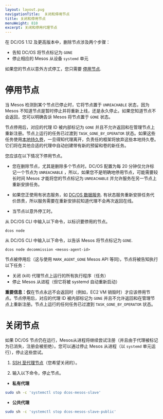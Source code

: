 ```yaml
---
layout: layout.pug
navigationTitle:  关闭和停用节点
title: 关闭和停用节点
menuWeight: 810
excerpt: 关闭和停用代理节点
---
```


在 DC/OS 1.12 及更高版本中，删除节点涉及两个步骤：
* 告知 DC/OS 将节点标记为 `GONE`
* 停止相应的 Mesos 从设备 `systemd` 单元

如果您的节点以意外方式停工，您只需要 [停用节点](/mesosphere/dcos/cn/1.13/administering-clusters/delete-node/#decommission-the-node/).

# 停用节点

当 Mesos 检测到某个节点已停止时，它将节点置于 `UNREACHABLE` 状态，因为 Mesos 不知道节点是暂时停止并将重新上线，还是永久停止。如果您知道节点不会返回，您可以明确告诉 Mesos 将节点置于 `GONE` 状态。

节点停用后，对应的代理 ID 被内部标记为 `GONE` 并且不允许返回和在管理节点上重新注册。节点上运行的任务已过渡到 `TASK_GONE_BY_OPERATOR` 状态。如果这些任务使用[本地持久卷](/mesosphere/dcos/cn/1.13/storage/persistent-volume)，一旦得知代理离开，负责任的框架将放弃这些本地持久卷。它们将在其他合适的代理中自动创建带有新的预留和卷的新任务。

您应该在以下情况下停用节点。

- 您在删除节点，尤其是删除多个节点时。DC/OS 配置为每 20 分钟仅允许标记一个节点为 `UNREACHABLE` ，所以，如果您不是明确地停用节点，可能需要较长时间 Mesos 才能将您的节点标记为 `UNREACHABLE` 并允许服务在另一节点上重新安排任务。

- 如果您正使用有状态服务，如 [DC/OS 数据服务](/mesosphere/dcos/cn/services/). 有状态服务重新安排任务代价昂贵，所以服务需要在重新安排前知道代理不会再次返回在线。

- 当节点以意外停工时。

从 DC/OS CLI 中输入以下命令，以标识要停用的节点。

```
dcos node 
```

从 DC/OS CLI 中输入以下命令，以告诉 Mesos 将节点标记为 `GONE`.

```
dcos node decommission <mesos-agent-id>
```

节点被停用后（这与使用 `MARK_AGENT_GONE` Mesos API 等同)，节点将被告知执行以下任务：

* 关闭 (kill) 代理节点上运行的所有执行程序（任务）
* 停止 Mesos 从进程（但它将被 systemd 自动重新启动）

<p class="message--important"><strong>重要信息：</strong><strong>仅</strong>在节点永远不会返回时（例如，EC2 VM 销毁时）才应该停用节点。节点停用后，对应的代理 ID 被内部标记为 <code>GONE</code> 并且不允许返回和在管理节点上重新注册。节点上运行的任何任务已过渡到 <code>TASK_GONE_BY_OPERATOR</code> 状态。</p>


# 关闭节点

如果 DC/OS 节点仍在运行，Mesos从进程将继续尝试注册（并且由于代理被标记为已消失，注册会被拒绝）。您可以通过停止 Mesos 从进程（以 `systemd` 单元运行），停止这些尝试。

1. [SSH 至代理节点](/mesosphere/dcos/cn/1.13/administering-clusters/sshcluster/)（您希望关闭的）。

1. 输入以下命令，停止节点。

  - **私有代理**

  ```bash
  sudo sh -c 'systemctl stop dcos-mesos-slave'
  ```
  - **公共代理**

  ```bash
  sudo sh -c 'systemctl stop dcos-mesos-slave-public'
  ```
